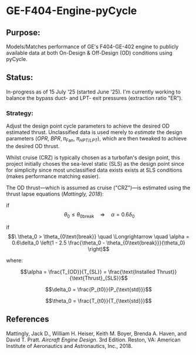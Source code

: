 # GE-F404-Engine-pyCycle
## Purpose:
Models/Matches performance of GE's F404-GE-402 engine to publicly available data at both On-Design & Off-Design (OD) conditions using pyCycle.

## Status:
In-progress as of 15 July '25 (started June '25). I'm currently working to balance the bypass duct- and LPT- exit pressures (extraction ratio "ER").

### Strategy:
Adjust the design point cycle parameters to achieve the desired OD estimated thrust. Unclassified data is used merely to _estimate_ the design parameters $(OPR,\ BPR, \pi_{\text{Fan}},\ \pi_{HPT/LPT})$, which are then tweaked to achieve the desired OD thrust.

Whilst cruise (CRZ) is typically chosen as a turbofan's design point, this project initially choses the sea-level static (SLS) as the design point since for simplicity since most unclassified data exists exists at SLS conditions (makes performance matching easier).

The OD thrust&mdash;which is assumed as cruise ("CRZ")&mdash;is estimated using the thrust lapse equations (_Mattingly, 2018_):

if $$\ \theta_0 \leq \theta_{0\text{break}} \quad \Longrightarrow \quad \alpha = 0.6\delta_0 $$

if $$\ \theta_0 > \theta_{0\text{break}} \quad \Longrightarrow \quad \alpha = 0.6\delta_0 \left(1 - 2.5 \frac{\theta_0 - \theta_{0\text{break}}}{\theta_0} \right)$$

where:

$$\alpha = \frac{T_{OD}}{T_{SL}} = \frac{\text{Installed Thrust}}{\text{Thrust}_{SLS}}$$

$$\delta_0 = \frac{P_{t0}}{P_{\text{std}}}$$

$$\theta_0 = \frac{T_{t0}}{T_{\text{std}}}$$

## References

Mattingly, Jack D., William H. Heiser, Keith M. Boyer, Brenda A. Haven, and David T. Pratt. _Aircraft Engine Design_. 3rd Edition. Reston, VA: American Institute of Aeronautics and Astronautics, Inc., 2018. 
